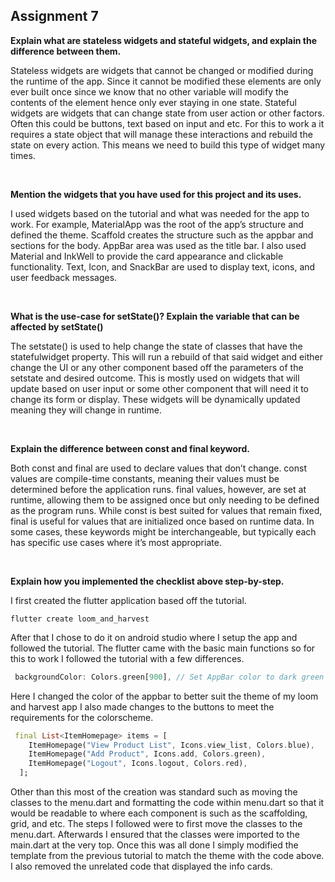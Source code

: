 <h2><b>Assignment 7</b></h2>

<b>Explain what are stateless widgets and stateful widgets, and explain the difference between them.</b>

Stateless widgets are widgets that cannot be changed or modified during the runtime of the app. Since it cannot
be modified these elements are only ever built once since we know that no other variable will modify the contents of the element
hence only ever staying in one state. Stateful widgets are widgets that can change state from user action or other factors. Often this could be
buttons, text based on input and etc. For this to work a it requires a state object that will manage these interactions and
rebuild the state on every action. This means we need to build this type of widget many times.

<br>

<b>Mention the widgets that you have used for this project and its uses.</b>

I used widgets based on the tutorial and what was needed for the app to work. For example, MaterialApp was the root of the app’s structure and defined the theme.
Scaffold creates the structure such as the appbar and sections for the body. AppBar area was used as the title bar. I also used Material and InkWell to provide the card
appearance and clickable functionality. Text, Icon, and SnackBar are used to display text, icons, and user feedback messages.

<br>

<b>What is the use-case for setState()? Explain the variable that can be affected by setState()</b>

The setstate() is used to help change the state of classes that have the statefulwidget property. This will run a rebuild of that said widget and either change
the UI or any other component based off the parameters of the setstate and desired outcome. This is mostly used on widgets that will update based on user input
or some other component that will need it to change its form or display. These widgets will be dynamically updated meaning they will change in runtime.

<br>

<b>Explain the difference between const and final keyword.</b>

Both const and final are used to declare values that don’t change. const values are compile-time constants, meaning their values must be determined before the application runs. final values, however, are set at runtime, allowing them to be 
assigned once but only needing to be defined as the program runs.
While const is best suited for values that remain fixed, final is useful for values that are initialized once based on runtime data.
In some cases, these keywords might be interchangeable, but typically each has specific use cases where it’s most appropriate.

<br>

<b>Explain how you implemented the checklist above step-by-step.</b>

I first created the flutter application based off the tutorial.
```
flutter create loom_and_harvest
```

After that I chose to do it on android studio where I setup the app and followed the tutorial. The flutter came with the basic main functions so for this to work I followed the tutorial with a few differences.

```dart
 backgroundColor: Colors.green[900], // Set AppBar color to dark green
```

Here I changed the color of the appbar to better suit the theme of my loom and harvest app
I also made changes to the buttons to meet the requirements for the colorscheme.

```dart
 final List<ItemHomepage> items = [
    ItemHomepage("View Product List", Icons.view_list, Colors.blue),
    ItemHomepage("Add Product", Icons.add, Colors.green),
    ItemHomepage("Logout", Icons.logout, Colors.red),
  ];
```

Other than this most of the creation was standard such as moving the classes to the menu.dart and formatting the code within menu.dart so that it would be readable to where each component is such as the scaffolding, grid, and etc.
The steps I followed were to first move the classes to the menu.dart. Afterwards I ensured that the classes were imported to the main.dart at the very top. Once this was all done I simply modified the template from the previous
tutorial to match the theme with the code above. I also removed the unrelated code that displayed the info cards.




